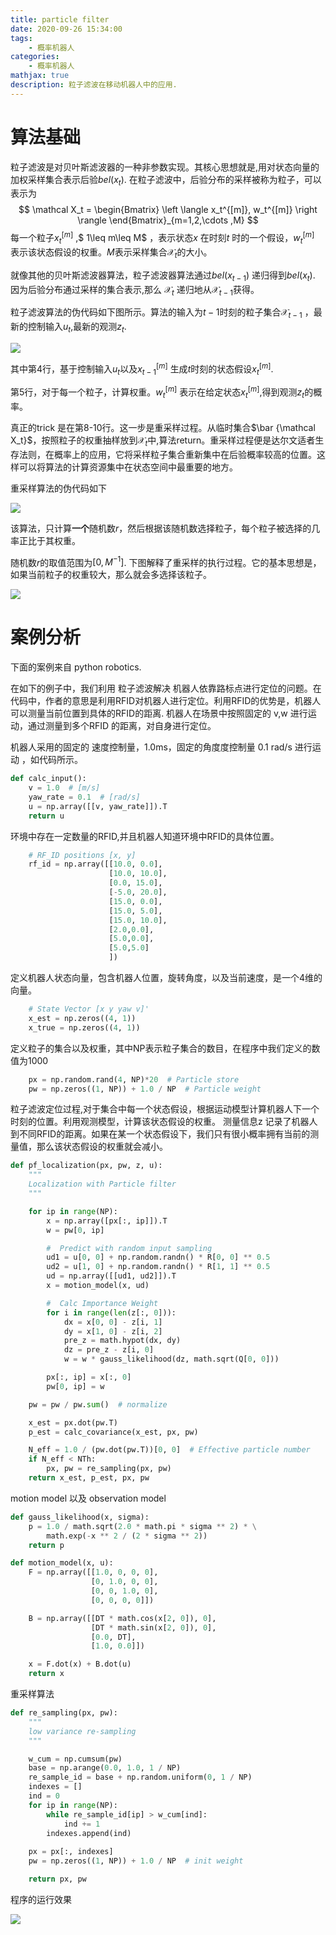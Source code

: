 ```yaml
---
title: particle filter
date: 2020-09-26 15:34:00
tags:
    - 概率机器人
categories:
    - 概率机器人
mathjax: true
description: 粒子滤波在移动机器人中的应用.
---
```

<!-- more -->
# 算法基础

粒子滤波是对贝叶斯滤波器的一种非参数实现。其核心思想就是,用对状态向量的加权采样集合表示后验$bel(x_t)$. 在粒子滤波中，后验分布的采样被称为粒子，可以表示为
$$
\mathcal X_t = 
\begin{Bmatrix}
    \left \langle 
    x_t^{[m]}, w_t^{[m]} 
    \right \rangle    
\end{Bmatrix}_{m=1,2,\cdots ,M}
$$
每一个粒子$x_t^{[m]}$ ,$ 1\leq m\leq M$ ，表示状态$x$ 在时刻$t$ 时的一个假设，$w_t^{[m]}$ 表示该状态假设的权重。$M$表示采样集合$\mathcal X_t$的大小。



就像其他的贝叶斯滤波器算法，粒子滤波器算法通过$bel(x_{t-1})$ 递归得到$bel(x_t)$. 因为后验分布通过采样的集合表示,那么 $\mathcal X_t$ 递归地从$\mathcal X_{t-1}$获得。

粒子滤波算法的伪代码如下图所示。算法的输入为$t-1$时刻的粒子集合$\mathcal X_{t-1}$ ，最新的控制输入$u_t$,最新的观测$z_t$.



![](algorithm.png)



其中第4行，基于控制输入$u_t$以及$x_{t-1}^{[m]}$ 生成$t$时刻的状态假设$x_{t}^{[m]}$.

第5行，对于每一个粒子，计算权重。$w_t^{[m]}$ 表示在给定状态$x_t^{[m]}$,得到观测$z_t$的概率。

真正的trick 是在第8-10行。这一步是重采样过程。从临时集合$\bar {\mathcal X_t}$，按照粒子的权重抽样放到$\mathcal X_t$中,算法return。重采样过程便是达尔文适者生存法则，在概率上的应用，它将采样粒子集合重新集中在后验概率较高的位置。这样可以将算法的计算资源集中在状态空间中最重要的地方。



重采样算法的伪代码如下

![](resample.png)



该算法，只计算**一个**随机数$r$，然后根据该随机数选择粒子，每个粒子被选择的几率正比于其权重。



随机数$r$的取值范围为$[0,M^{-1}]$. 下图解释了重采样的执行过程。它的基本思想是，如果当前粒子的权重较大，那么就会多选择该粒子。

![](explain_resample.png)

# 案例分析

下面的案例来自 python robotics.

在如下的例子中，我们利用 粒子滤波解决 机器人依靠路标点进行定位的问题。在代码中，作者的意思是利用RFID对机器人进行定位。利用RFID的优势是，机器人可以测量当前位置到具体的RFID的距离. 机器人在场景中按照固定的 v,w 进行运动，通过测量到多个RFID 的距离，对自身进行定位。

机器人采用的固定的 速度控制量，1.0ms，固定的角度度控制量 0.1 rad/s 进行运动 ，如代码所示。

```python
def calc_input():
    v = 1.0  # [m/s]
    yaw_rate = 0.1  # [rad/s]
    u = np.array([[v, yaw_rate]]).T
    return u
```

环境中存在一定数量的RFID,并且机器人知道环境中RFID的具体位置。

```python
    # RF_ID positions [x, y]
    rf_id = np.array([[10.0, 0.0],
                      [10.0, 10.0],
                      [0.0, 15.0],
                      [-5.0, 20.0],
                      [15.0, 0.0],
                      [15.0, 5.0],
                      [15.0, 10.0],
                      [2.0,0.0],
                      [5.0,0.0],
                      [5.0,5.0]
                      ])
```

定义机器人状态向量，包含机器人位置，旋转角度，以及当前速度，是一个4维的向量。

```python
    # State Vector [x y yaw v]'
    x_est = np.zeros((4, 1))
    x_true = np.zeros((4, 1))
```

定义粒子的集合以及权重，其中NP表示粒子集合的数目，在程序中我们定义的数值为1000
```python
    px = np.random.rand(4, NP)*20  # Particle store
    pw = np.zeros((1, NP)) + 1.0 / NP  # Particle weight
```

粒子滤波定位过程,对于集合中每一个状态假设，根据运动模型计算机器人下一个时刻的位置。利用观测模型，计算该状态假设的权重。
测量信息z 记录了机器人到不同RFID的距离。如果在某一个状态假设下，我们只有很小概率拥有当前的测量值，那么该状态假设的权重就会减小。

```python
def pf_localization(px, pw, z, u):
    """
    Localization with Particle filter
    """

    for ip in range(NP):
        x = np.array([px[:, ip]]).T
        w = pw[0, ip]

        #  Predict with random input sampling
        ud1 = u[0, 0] + np.random.randn() * R[0, 0] ** 0.5
        ud2 = u[1, 0] + np.random.randn() * R[1, 1] ** 0.5
        ud = np.array([[ud1, ud2]]).T
        x = motion_model(x, ud)

        #  Calc Importance Weight
        for i in range(len(z[:, 0])):
            dx = x[0, 0] - z[i, 1]
            dy = x[1, 0] - z[i, 2]
            pre_z = math.hypot(dx, dy)
            dz = pre_z - z[i, 0]
            w = w * gauss_likelihood(dz, math.sqrt(Q[0, 0]))

        px[:, ip] = x[:, 0]
        pw[0, ip] = w

    pw = pw / pw.sum()  # normalize

    x_est = px.dot(pw.T)
    p_est = calc_covariance(x_est, px, pw)

    N_eff = 1.0 / (pw.dot(pw.T))[0, 0]  # Effective particle number
    if N_eff < NTh:
        px, pw = re_sampling(px, pw)
    return x_est, p_est, px, pw
```

motion model 以及 observation model
```python
def gauss_likelihood(x, sigma):
    p = 1.0 / math.sqrt(2.0 * math.pi * sigma ** 2) * \
        math.exp(-x ** 2 / (2 * sigma ** 2))
    return p

def motion_model(x, u):
    F = np.array([[1.0, 0, 0, 0],
                  [0, 1.0, 0, 0],
                  [0, 0, 1.0, 0],
                  [0, 0, 0, 0]])

    B = np.array([[DT * math.cos(x[2, 0]), 0],
                  [DT * math.sin(x[2, 0]), 0],
                  [0.0, DT],
                  [1.0, 0.0]])

    x = F.dot(x) + B.dot(u)
    return x
```

重采样算法

```python
def re_sampling(px, pw):
    """
    low variance re-sampling
    """

    w_cum = np.cumsum(pw)
    base = np.arange(0.0, 1.0, 1 / NP)
    re_sample_id = base + np.random.uniform(0, 1 / NP)
    indexes = []
    ind = 0
    for ip in range(NP):
        while re_sample_id[ip] > w_cum[ind]:
            ind += 1
        indexes.append(ind)
        
    px = px[:, indexes]
    pw = np.zeros((1, NP)) + 1.0 / NP  # init weight

    return px, pw
```

程序的运行效果

![](particle_filter.gif)

